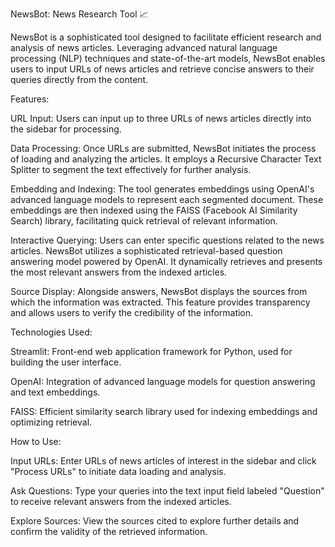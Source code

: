 NewsBot: News Research Tool 📈

NewsBot is a sophisticated tool designed to facilitate efficient research and analysis of news articles. Leveraging advanced natural language processing (NLP) techniques and state-of-the-art models, NewsBot enables users to input URLs of news articles and retrieve concise answers to their queries directly from the content.

Features:

URL Input: Users can input up to three URLs of news articles directly into the sidebar for processing.

Data Processing: Once URLs are submitted, NewsBot initiates the process of loading and analyzing the articles. It employs a Recursive Character Text Splitter to segment the text effectively for further analysis.

Embedding and Indexing: The tool generates embeddings using OpenAI's advanced language models to represent each segmented document. These embeddings are then indexed using the FAISS (Facebook AI Similarity Search) library, facilitating quick retrieval of relevant information.

Interactive Querying: Users can enter specific questions related to the news articles. NewsBot utilizes a sophisticated retrieval-based question answering model powered by OpenAI. It dynamically retrieves and presents the most relevant answers from the indexed articles.

Source Display: Alongside answers, NewsBot displays the sources from which the information was extracted. This feature provides transparency and allows users to verify the credibility of the information.

Technologies Used:

Streamlit: Front-end web application framework for Python, used for building the user interface.

OpenAI: Integration of advanced language models for question answering and text embeddings.

FAISS: Efficient similarity search library used for indexing embeddings and optimizing retrieval.

How to Use:

Input URLs: Enter URLs of news articles of interest in the sidebar and click "Process URLs" to initiate data loading and analysis.

Ask Questions: Type your queries into the text input field labeled "Question" to receive relevant answers from the indexed articles.

Explore Sources: View the sources cited to explore further details and confirm the validity of the retrieved information.
